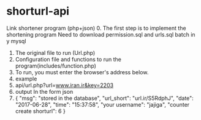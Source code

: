 # shorturl-api
Link shortener program (php+json)
0. The first step is to implement the shortening program Need to download permission.sql and urls.sql  batch in y mysql
1. The original file to run (Url.php)
2. Configuration file and functions to run the program(includes/function.php)
3. To run, you must enter the browser's address below.
4. example
5. api/url.php?url=www.iran.ir&key=2203
6. output In the form json
7. {
    "msg": "stored in the database",
    "url_short": "url.ir/S5RdphJ",
    "date": "2017-06-28",
    "time": "15:37:58",
    "your username": "jajiga",
    "counter create shorturl": 6
}
